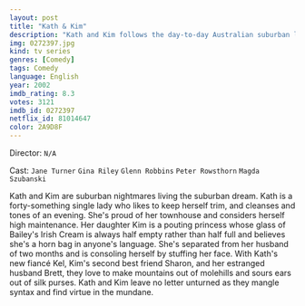 ```yaml
---
layout: post
title: "Kath & Kim"
description: "Kath and Kim follows the day-to-day Australian suburban life of Kath Day-Knight (Jane Turner), her only child Kim Craig née Day (Gina Riley), Kim's husband Brett Craig (Peter Rowsthorn), Kath's love interest and eventual husband purveyor of fine meats Kel Knight (Glenn Robbins), and long-time family friend Sharon Strzelecki (Magda Szubanski). The main setting is Kath's townhouse in Fountain Lakes. It is taped in a house in the waterfront street of Lagoon Place, Patterson Lakes, Victoria..."
img: 0272397.jpg
kind: tv series
genres: [Comedy]
tags: Comedy 
language: English
year: 2002
imdb_rating: 8.3
votes: 3121
imdb_id: 0272397
netflix_id: 81014647
color: 2A9D8F
---
```

Director: `N/A`  

Cast: `Jane Turner` `Gina Riley` `Glenn Robbins` `Peter Rowsthorn` `Magda Szubanski` 

Kath and Kim are suburban nightmares living the suburban dream. Kath is a forty-something single lady who likes to keep herself trim, and cleanses and tones of an evening. She's proud of her townhouse and considers herself high maintenance. Her daughter Kim is a pouting princess whose glass of Bailey's Irish Cream is always half empty rather than half full and believes she's a horn bag in anyone's language. She's separated from her husband of two months and is consoling herself by stuffing her face. With Kath's new fiancé Kel, Kim's second best friend Sharon, and her estranged husband Brett, they love to make mountains out of molehills and sours ears out of silk purses. Kath and Kim leave no letter unturned as they mangle syntax and find virtue in the mundane.